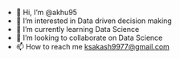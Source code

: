 - 👋 Hi, I’m @akhu95
- 👀 I’m interested in Data driven decision making
- 🌱 I’m currently learning Data Science
- 💞️ I’m looking to collaborate on Data Science
- 📫 How to reach me ksakash9977@gmail.com


<!---
akhu95/akhu95 is a ✨ special ✨ repository because its `README.md` (this file) appears on your GitHub profile.
You can click the Preview link to take a look at your changes.
--->
